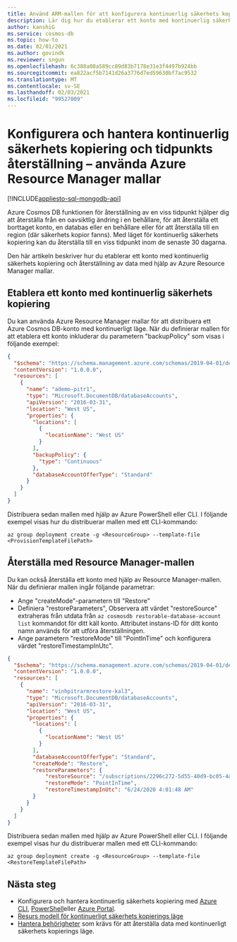 ```yaml
---
title: Använd ARM-mallen för att konfigurera kontinuerlig säkerhets kopiering och tidpunkts återställning i Azure Cosmos DB.
description: Lär dig hur du etablerar ett konto med kontinuerlig säkerhets kopiering och återställning av data med hjälp av Azure Resource Manager mallar.
author: kanshiG
ms.service: cosmos-db
ms.topic: how-to
ms.date: 02/01/2021
ms.author: govindk
ms.reviewer: sngun
ms.openlocfilehash: 6c388a08a589cc89d83b7178e31e3f4497b924bb
ms.sourcegitcommit: ea822acf5b7141d26a3776d7ed59630bf7ac9532
ms.translationtype: MT
ms.contentlocale: sv-SE
ms.lasthandoff: 02/03/2021
ms.locfileid: "99527809"
---
```

# <a name="configure-and-manage-continuous-backup-and-point-in-time-restore---using-azure-resource-manager-templates"></a>Konfigurera och hantera kontinuerlig säkerhets kopiering och tidpunkts återställning – använda Azure Resource Manager mallar
[!INCLUDE[appliesto-sql-mongodb-api](includes/appliesto-sql-mongodb-api.md)]

Azure Cosmos DB funktionen för återställning av en viss tidpunkt hjälper dig att återställa från en oavsiktlig ändring i en behållare, för att återställa ett borttaget konto, en databas eller en behållare eller för att återställa till en region (där säkerhets kopior fanns). Med läget för kontinuerlig säkerhets kopiering kan du återställa till en viss tidpunkt inom de senaste 30 dagarna.

Den här artikeln beskriver hur du etablerar ett konto med kontinuerlig säkerhets kopiering och återställning av data med hjälp av Azure Resource Manager mallar.

## <a name="provision-an-account-with-continuous-backup"></a><a id="provision"></a>Etablera ett konto med kontinuerlig säkerhets kopiering

Du kan använda Azure Resource Manager mallar för att distribuera ett Azure Cosmos DB-konto med kontinuerligt läge. När du definierar mallen för att etablera ett konto inkluderar du parametern "backupPolicy" som visas i följande exempel:

```json
{
  "$schema": "https://schema.management.azure.com/schemas/2019-04-01/deploymentTemplate.json#",
  "contentVersion": "1.0.0.0",
  "resources": [
    {
      "name": "ademo-pitr1",
      "type": "Microsoft.DocumentDB/databaseAccounts",
      "apiVersion": "2016-03-31",
      "location": "West US",
      "properties": {
        "locations": [
          {
            "locationName": "West US"
          }
        ],
        "backupPolicy": {
          "type": "Continuous"
        },
        "databaseAccountOfferType": "Standard"
      }
    }
  ]
}
```

Distribuera sedan mallen med hjälp av Azure PowerShell eller CLI. I följande exempel visas hur du distribuerar mallen med ett CLI-kommando:

```azurecli-interactive
az group deployment create -g <ResourceGroup> --template-file <ProvisionTemplateFilePath>
```

## <a name="restore-using-the-resource-manager-template"></a><a id="restore"></a>Återställa med Resource Manager-mallen

Du kan också återställa ett konto med hjälp av Resource Manager-mallen. När du definierar mallen ingår följande parametrar:

* Ange "createMode"-parametern till "Restore"
* Definiera "restoreParameters", Observera att värdet "restoreSource" extraheras från utdata från `az cosmosdb restorable-database-account list` kommandot för ditt käll konto. Attributet instans-ID för ditt konto namn används för att utföra återställningen.
* Ange parametern "restoreMode" till "PointInTime" och konfigurera värdet "restoreTimestampInUtc".

```json
{
  "$schema": "https://schema.management.azure.com/schemas/2019-04-01/deploymentTemplate.json#",
  "contentVersion": "1.0.0.0",
  "resources": [
    {
      "name": "vinhpitrarmrestore-kal3",
      "type": "Microsoft.DocumentDB/databaseAccounts",
      "apiVersion": "2016-03-31",
      "location": "West US",
      "properties": {
        "locations": [
          {
            "locationName": "West US"
          }
        ],
        "databaseAccountOfferType": "Standard",
        "createMode": "Restore",
        "restoreParameters": {
            "restoreSource": "/subscriptions/2296c272-5d55-40d9-bc05-4d56dc2d7588/providers/Microsoft.DocumentDB/locations/West US/restorableDatabaseAccounts/6a18ecb8-88c2-4005-8dce-07b44b9741df",
            "restoreMode": "PointInTime",
            "restoreTimestampInUtc": "6/24/2020 4:01:48 AM"
        }
      }
    }
  ]
}
```

Distribuera sedan mallen med hjälp av Azure PowerShell eller CLI. I följande exempel visas hur du distribuerar mallen med ett CLI-kommando:  

```azurecli-interactive
az group deployment create -g <ResourceGroup> --template-file <RestoreTemplateFilePath> 
```

## <a name="next-steps"></a>Nästa steg

* Konfigurera och hantera kontinuerlig säkerhets kopiering med [Azure CLI](continuous-backup-restore-command-line.md), [PowerShell](continuous-backup-restore-command-line.md)eller [Azure Portal](continuous-backup-restore-portal.md).
* [Resurs modell för kontinuerligt säkerhets kopierings läge](continuous-backup-restore-resource-model.md)
* [Hantera behörigheter](continuous-backup-restore-permissions.md) som krävs för att återställa data med kontinuerligt säkerhets kopierings läge.